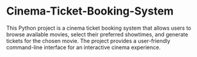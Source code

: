 # Cinema-Ticket-Booking-System
This Python project is a cinema ticket booking system that allows users to browse available movies, select their preferred showtimes, and generate tickets for the chosen movie. The project provides a user-friendly command-line interface for an interactive cinema experience.
